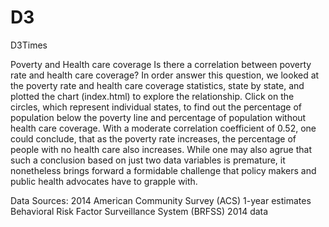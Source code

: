 # D3
D3Times

Poverty and Health care coverage
Is there a correlation between poverty rate and health care coverage? In order answer this question, we looked at the poverty rate and health care coverage statistics, state by state, and plotted the chart (index.html) to explore the relationship. Click on the circles, which represent individual states, to find out the percentage of population below the poverty line and percentage of population without health care coverage. With a moderate correlation coefficient of 0.52, one could conclude, that as the poverty rate increases, the percentage of people with no health care also increases. While one may also agrue that such a conclusion based on just two data variables is premature, it nonetheless brings forward a formidable challenge that policy makers and public health advocates have to grapple with.

Data Sources:
2014 American Community Survey (ACS) 1-year estimates
Behavioral Risk	Factor Surveillance System (BRFSS) 2014 data
